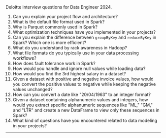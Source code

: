 Deloitte interview questions for Data Engineer 2024.

1. Can you explain your project flow and architecture?
2. What is the default file format used in Spark?
3. Why is Parquet commonly used in Spark?
4. What optimization techniques have you implemented in your projects?
5. Can you explain the difference between `groupByKey` and `reduceByKey` in Spark? Which one is more efficient?
6. What do you understand by rack awareness in Hadoop?
7. What file formats do you typically use in your data processing workflows?
8. How does fault tolerance work in Spark?
9. How would you handle and ignore null values while loading data?
10. How would you find the 3rd highest salary in a dataset?
11. Given a dataset with positive and negative invoice values, how would you convert the positive values to negative while keeping the negative values unchanged?
12. How can you convert a date like "20/04/1963" to an integer format?
13. Given a dataset containing alphanumeric values and integers, how would you extract specific alphanumeric sequences like "ML," "GM," and "LTR" and create a new DataFrame to view only these sequences in Spark?
14. What kind of questions have you encountered related to data modeling in your projects?
---------------------------------------------------------------------------------------
